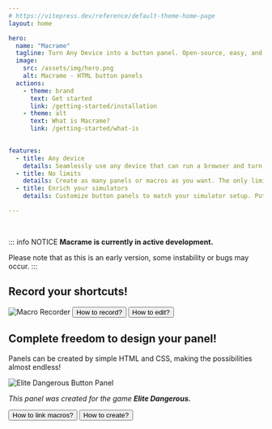 ```yaml
---
# https://vitepress.dev/reference/default-theme-home-page
layout: home

hero:
  name: "Macrame"
  tagline: Turn Any Device into a button panel. Open-source, easy, and built to supercharge your workflow or gaming.
  image:
    src: /assets/img/hero.png
    alt: Macrame - HTML button panels
  actions:
    - theme: brand
      text: Get started
      link: /getting-started/installation
    - theme: alt
      text: What is Macrame?
      link: /getting-started/what-is
  

features:
  - title: Any device
    details: Seamlessly use any device that can run a browser and turn it into a control panel for your pc!
  - title: No limits
    details: Create as many panels or macros as you want. The only limit is your PC’s storage.
  - title: Enrich your simulators
    details: Customize button panels to match your simulator setup. Put every key action right at your fingertips.

---
```


&nbsp;

::: info NOTICE
**Macrame is currently in active development.**

Please note that as this is an early version, some instability or bugs may occur.
:::

## <Text align="center" color="var(--vp-c-brand-1)" spaced="true" size="lg">Record your shortcuts!</Text>

<Image src="assets/img/Home-MacroRecorder.png" alt="Macro Recorder" margin="-3rem 0 -8rem 0" />

<Text align="center">
  <Button href="/macros/recording" variant="brand">How to record?</Button>
  <Button href="/macros/editing" variant="alt">How to edit?</Button>
</Text>

## <Text align="center" color="var(--vp-c-alt-1)" spaced="true" size="lg">Complete freedom to design your panel!</Text>

<Text align="center">Panels can be created by simple HTML and CSS, making the possibilities almost endless!</Text>

<Image src="assets/img/Home-EliteDangerousPanel.png" alt="Elite Dangerous Button Panel" margin="-3rem 0 -10rem 0" />

*<Text align="center" gap="0.3em">This panel was created for the game **Elite Dangerous.**</Text>*

<Text align="center">
  <Button href="/panels/linking-macros" variant="alt">How to link macros?</Button>
  <Button href="/panels/creation" variant="brand2">How to create?</Button>
</Text>